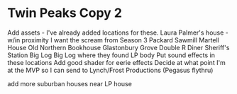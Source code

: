 # Twin Peaks Copy 2
Add assets - I've already added locations for these.
  Laura Palmer's house - w/in proximity I want the scream from Season 3
  Packard Sawmill
  Martell House
  Old Northern
  Bookhouse
  Glastonbury Grove
  Double R Diner
  Sheriff's Station
  Big Log
  Big Log where they found LP body
Put sound effects in these locations
Add good shader for eerie effects
Decide at what point I'm at the MVP so I can send to Lynch/Frost Productions (Pegasus flythru)

add more suburban houses near LP house
  
